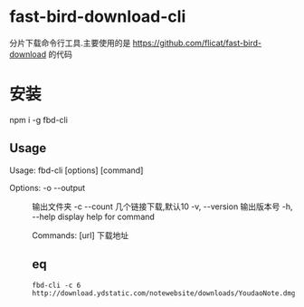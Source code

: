 # fast-bird-download-cli
分片下载命令行工具.主要使用的是 https://github.com/flicat/fast-bird-download 的代码

# 安装
npm i -g fbd-cli


Usage
-----

Usage: fbd-cli [options] [command]

Options:
  -o --output <dir>    输出文件夹
  -c --count <number>  几个链接下载,默认10
  -v, --version        输出版本号
  -h, --help           display help for command

Commands:
  [url]                下载地址


eq
-----
    fbd-cli -c 6 http://download.ydstatic.com/notewebsite/downloads/YoudaoNote.dmg